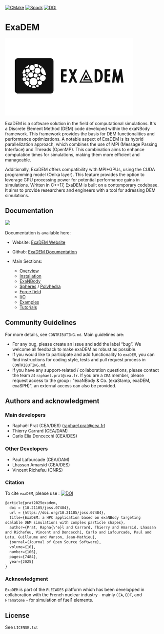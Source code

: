 [![CMake](https://github.com/Collab4exaNBody/exaDEM/actions/workflows/cmake.yml/badge.svg)](https://github.com/Collab4exaNBody/exaDEM/actions/workflows/cmake.yml)
[![Spack](https://github.com/Collab4exaNBody/exaDEM/actions/workflows/spack.yml/badge.svg)](https://github.com/Collab4exaNBody/exaDEM/actions/workflows/spack.yml)
[![DOI](https://joss.theoj.org/papers/10.21105/joss.07484/status.svg)](https://doi.org/10.21105/joss.07484)

# ExaDEM

![](doc/logo/exaDEMlogo2.png)

ExaDEM is a software solution in the field of computational simulations. It's a Discrete Element Method (DEM) code developed within the exaNBody framework. This framework provides the basis for DEM functionalities and performance optimizations. A notable aspect of ExaDEM is its hybrid parallelization approach, which combines the use of MPI (Message Passing Interface) and Threads (OpenMP). This combination aims to enhance computation times for simulations, making them more efficient and manageable.

Additionally, ExaDEM offers compatibility with MPI+GPUs, using the CUDA programming model (Onika layer). This feature provides the option to leverage GPU processing power for potential performance gains in simulations. Written in C++17, ExaDEM is built on a contemporary codebase. It aims to provide researchers and engineers with a tool for adressing DEM simulations.

## Documentation


<img src="https://github.com/user-attachments/assets/a1891669-f579-4dd3-a109-82f2fe3cd587" width="200">

Documentation is available here: 

- Website: [ExaDEM Website](https://collab4exanbody.github.io/doc_exaDEM/)
- Github: [ExaDEM Documentation](https://github.com/Collab4exaNBody/doc_exaDEM.git)

- Main Sections:
  - [Overview](https://collab4exanbody.github.io/doc_exaDEM/project_exaDEM/Overview.html#overview-of-exadem)
  - [Installation](https://collab4exanbody.github.io/doc_exaDEM/project_exaDEM/Installation.html)
  - [ExaNBody](https://collab4exanbody.github.io/doc_exaDEM/project_exaNBody/index.html)
  - [Spheres](https://collab4exanbody.github.io/doc_exaDEM/project_exaDEM/user_guide/spheres.html) / [Polyhedra](https://collab4exanbody.github.io/doc_exaDEM/project_exaDEM/user_guide/polyhedra.html)
  - [Force field](https://collab4exanbody.github.io/doc_exaDEM/project_exaDEM/user_guide/force_field.html)
  - [I/O](https://collab4exanbody.github.io/doc_exaDEM/project_exaDEM/user_guide/IO.html)
  - [Examples](https://collab4exanbody.github.io/doc_exaDEM/project_exaDEM/Test_cases.html)
  - [Tutorials](https://collab4exanbody.github.io/doc_exaDEM/project_exaDEM/Tutorial.html)

## Community Guidelines

For more details, see `CONTRIBUTING.md`. Main guidelines are:

- For any bug, please create an issue and add the label “bug”. We welcome all feedback to make exaDEM as robust as possible.
- If you would like to participate and add functionality to `exaDEM`, you can find instructions for coding style, tests and pull request process in `CONTRIBUTING.md`.
- If you have any support-related / collaboration questions, please contact the team at `raphael.prat@cea.fr`. If you are a `CEA` member, please request access to the group : "exaNBody & Co. (exaStamp, exaDEM, exaSPH)", an external access can also be provided. 

## Authors and acknowledgment

### Main developers

- Raphaël Prat (CEA/DES) (raphael.prat@cea.fr)
- Thierry Carrard (CEA/DAM)
- Carlo Elia Doncecchi (CEA/DES)

### Other Developers

- Paul Lafourcade (CEA/DAM)
- Lhassan Amarsid (CEA/DES)
- Vincent Richefeu (CNRS)

### Citation

To cite `exaDEM`, please use : [![DOI](https://joss.theoj.org/papers/10.21105/joss.07484/status.svg)](https://doi.org/10.21105/joss.07484) 

```
@article{prat2025exadem,
  doi = {10.21105/joss.07484},
  url = {https://doi.org/10.21105/joss.07484},
  title={ExaDEM: a HPC application based on exaNBody targeting scalable DEM simulations with complex particle shapes},
  author={Prat, Rapha{\"e}l and Carrard, Thierry and Amarsid, Lhassan and Richefeu, Vincent and Doncecchi, Carlo and Lafourcade, Paul and Latu, Guillaume and Vanson, Jean-Mathieu},
  journal={Journal of Open Source Software},
  volume={10},
  number={106},
  pages={7484},
  year={2025}
}
```

### Acknowledgment

`ExaDEM` is part of the `PLEIADES` platform which has been developped in collaboration with the French nuclear industry - mainly `CEA`, `EDF`, and `Framatome` - for simulation of fuel1 elements.

## License

See `LICENSE.txt`
